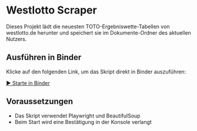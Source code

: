 # Westlotto Scraper

Dieses Projekt lädt die neuesten TOTO-Ergebniswette-Tabellen von westlotto.de herunter und speichert sie im Dokumente-Ordner des aktuellen Nutzers.

## Ausführen in Binder

Klicke auf den folgenden Link, um das Skript direkt in Binder auszuführen:

[▶️ Starte in Binder](https://mybinder.org/v2/gitMatthias/ottopipe/main?filepath=westlotto_scraper.py)

## Voraussetzungen

- Das Skript verwendet Playwright und BeautifulSoup
- Beim Start wird eine Bestätigung in der Konsole verlangt
